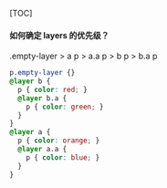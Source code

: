 [TOC]

#### 如何确定 layers 的优先级？

.empty-layer > a p > a.a p > b p > b.a p

```css
p.empty-layer {}
@layer b {
  p { color: red; }
  @layer b.a {
    p { color: green; }
  }
}
@layer a {
  p { color: orange; }
  @layer a.a {
    p { color: blue; }
  }
}
```